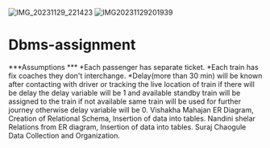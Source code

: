 ![IMG_20231129_221423](https://github.com/nandinishelar/Dbms-assignment/assets/99242347/228605d1-6ad7-4e77-98e5-47c8d710c6f5)
![IMG20231129201939](https://github.com/nandinishelar/Dbms-assignment/assets/99242347/832934e8-f431-4eff-b65f-4121aeb376a4)

# Dbms-assignment
***Assumptions ***
*Each passenger has separate ticket.
*Each train has fix coaches they don't interchange.
*Delay(more than 30 min) will be known after contacting with driver or tracking the live location of train if there will be delay the delay variable will be 1 and available standby train will be assigned to the train if not available same train will be used for further journey otherwise delay variable will be 0.
    Vishakha Mahajan
ER Diagram, Creation of Relational Schema, Insertion of data into tables.
Nandini shelar
Relations from ER diagram, Insertion of data into tables.
Suraj Chaogule
Data Collection and Organization.
